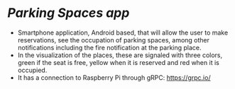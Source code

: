 # *Parking Spaces app*

-  Smartphone application, Android based, that will allow the user to make reservations, see the occupation of parking spaces, among other notifications including the fire notification at the parking place.
-  In the visualization of the places, these are signaled with three colors, green if the seat is free, yellow when it is reserved and red when it is occupied.
- It has a connection to Raspberry Pi through gRPC: https://grpc.io/ 
